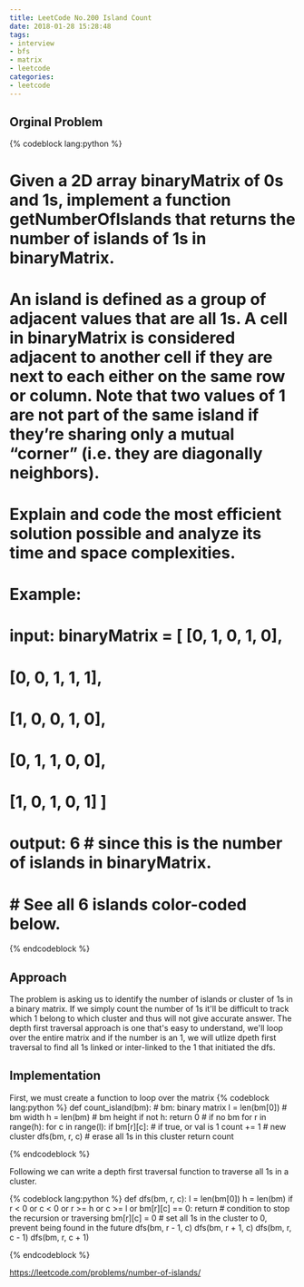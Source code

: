 ```yaml
---
title: LeetCode No.200 Island Count
date: 2018-01-28 15:28:48
tags:
- interview
- bfs
- matrix
- leetcode
categories:
- leetcode
---
```


## Orginal Problem
{% codeblock lang:python %}
# Given a 2D array binaryMatrix of 0s and 1s, implement a function getNumberOfIslands that returns the number of islands of 1s in binaryMatrix.

# An island is defined as a group of adjacent values that are all 1s. A cell in binaryMatrix is considered adjacent to another cell if they are next to each either on the same row or column. Note that two values of 1 are not part of the same island if they’re sharing only a mutual “corner” (i.e. they are diagonally neighbors).

# Explain and code the most efficient solution possible and analyze its time and space complexities.

# Example:

# input:  binaryMatrix = [ [0,    1,    0,    1,    0],
#                          [0,    0,    1,    1,    1],
#                          [1,    0,    0,    1,    0],
#                          [0,    1,    1,    0,    0],
#                          [1,    0,    1,    0,    1] ]

# output: 6 # since this is the number of islands in binaryMatrix.
#           # See all 6 islands color-coded below.

{% endcodeblock %}
<!--more-->

## Approach
The problem is asking us to identify the number of islands or cluster of 1s in a binary matrix. If we simply count the number of 1s it'll be difficult to track which 1 belong to which cluster and thus will not give accurate answer. The depth first traversal approach is one that's easy to understand, we'll loop over the entire matrix and if the number is an 1, we will utlize dpeth first traversal to find all 1s linked or inter-linked to the 1 that initiated the dfs.

## Implementation

First, we must create a function to loop over the matrix
{% codeblock lang:python %}
def count_island(bm):  # bm: binary matrix
    l = len(bm[0])  # bm width
    h = len(bm)  # bm height
    if not h:
        return 0  # if no bm
    for r in range(h):
        for c in range(l):
            if bm[r][c]:  # if true, or val is 1
                count += 1  # new cluster
                dfs(bm, r, c)  # erase all 1s in this cluster
    return count

{% endcodeblock %}

Following we can write a depth first traversal function to traverse all 1s in a cluster.

{% codeblock lang:python %}
def dfs(bm, r, c):
    l = len(bm[0])
    h = len(bm)
    if r < 0 or c < 0 or r >= h or c >= l or bm[r][c] == 0:
        return  # condition to stop the recursion or traversing
    bm[r][c] = 0  # set all 1s in the cluster to 0, prevent being found in the future
    dfs(bm, r - 1, c)
    dfs(bm, r + 1, c)
    dfs(bm, r, c - 1)
    dfs(bm, r, c + 1)

{% endcodeblock %}


https://leetcode.com/problems/number-of-islands/

